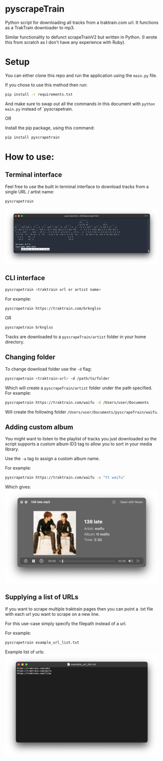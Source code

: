 # pyscrapeTrain

Python script for downloading all tracks from a traktrain.com url. 
It functions as a TrakTrain downloader to mp3.

Similar functionality to defunct scrapeTrainV2 but written in Python. (I wrote this from scratch as I don't have any experience with Ruby).

# Setup
You can either clone this repo and run the application using the `main.py` file.

If you chose to use this method then run:
```bash
pip install -r requirements.txt
```
And make sure to swap out all the commands in this document with `python main.py` instead of `pyscrapetrain.

OR

Install the pip package, using this command:
```bash
pip install pyscrapetrain
```

# How to use:
## Terminal interface
Feel free to use the built in terminal interface to download tracks from a single URL / artist name:
```bash
pyscrapetrain
```
![image](https://raw.githubusercontent.com/tim-morriss/pyscrapeTrain/dev/terminal_ui.png)


## CLI interface
```bash
pyscrapetrain <traktrain url or artist name>
```

For example: 
```bash
pyscrapetrain https://traktrain.com/brknglss
```
OR
```bash
pyscrapetrain brknglss
```

Tracks are downloaded to a `pyscrapeTrain/artist` folder in your home directory. 
## Changing folder
To change download folder use the `-d` flag:
```bash
pyscrapetrain <traktrain-url> -d /path/to/folder
```

Which will create a `pyscrapeTrain/artist` folder under the path specified.
For example:
```bash
pyscrapetrain https://traktrain.com/waifu -d /Users/user/Documents
```
Will create the following folder `/Users/user/Documents/pyscrapeTrain/waifu`.

## Adding custom album
You might want to listen to the playlist of tracks you just downloaded 
so the script supports a custom album ID3 tag to allow you to sort in your media library.

Use the `-a` tag to assign a custom album name.

For example:
```bash
pyscrapetrain https://traktrain.com/waifu -a "tt waifu"
```

Which gives:
![image](https://raw.githubusercontent.com/tim-morriss/pyscrapeTrain/master/album%20example.png)

## Supplying a list of URLs

If you want to scrape multiple traktrain pages then you can point a .txt file 
with each url you want to scrape on a new line.

For this use-case simply specify the filepath instead of a url.

For example:
```bash
pyscrapetrain example_url_list.txt
```

Example list of urls:
![image](https://raw.githubusercontent.com/tim-morriss/pyscrapeTrain/master/example%20url%20list.png)
